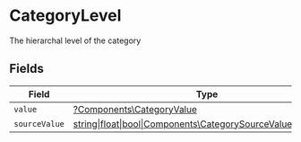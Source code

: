 # CategoryLevel

The hierarchal level of the category


## Fields

| Field                                                                                                          | Type                                                                                                           | Required                                                                                                       | Description                                                                                                    |
| -------------------------------------------------------------------------------------------------------------- | -------------------------------------------------------------------------------------------------------------- | -------------------------------------------------------------------------------------------------------------- | -------------------------------------------------------------------------------------------------------------- |
| `value`                                                                                                        | [?Components\CategoryValue](../../Models/Components/CategoryValue.md)                                          | :heavy_minus_sign:                                                                                             | N/A                                                                                                            |
| `sourceValue`                                                                                                  | [string\|float\|bool\|Components\CategorySourceValue4\|array\|null](../../Models/Components/CategorySourceValue.md) | :heavy_minus_sign:                                                                                             | N/A                                                                                                            |